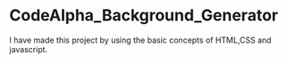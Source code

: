 # CodeAlpha_Background_Generator
I have made this project by using the basic concepts of HTML,CSS and javascript.

